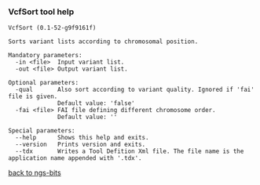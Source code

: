 ### VcfSort tool help
	VcfSort (0.1-52-g9f9161f)
	
	Sorts variant lists according to chromosomal position.
	
	Mandatory parameters:
	  -in <file>  Input variant list.
	  -out <file> Output variant list.
	
	Optional parameters:
	  -qual       Also sort according to variant quality. Ignored if 'fai' file is given.
	              Default value: 'false'
	  -fai <file> FAI file defining different chromosome order.
	              Default value: ''
	
	Special parameters:
	  --help      Shows this help and exits.
	  --version   Prints version and exits.
	  --tdx       Writes a Tool Defition Xml file. The file name is the application name appended with '.tdx'.
	
[back to ngs-bits](https://github.com/marc-sturm/ngs-bits)